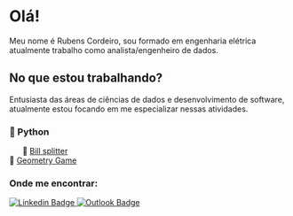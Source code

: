 # Olá!

Meu nome é Rubens Cordeiro, sou formado em engenharia elétrica atualmente trabalho como analista/engenheiro de dados.

## No que estou trabalhando?
Entusiasta das áreas de ciências de dados e desenvolvimento de software, atualmente estou focando em me especializar nessas atividades. <br>


### 📁 Python
&nbsp; &nbsp; &nbsp; 📜 [Bill splitter](https://github.com/RubensCordeiro/python_geometry_game) <br />
📜 [Geometry Game](https://github.com/RubensCordeiro/bill_splitter)


### Onde me encontrar:
[
![Linkedin Badge](https://camo.githubusercontent.com/a80d00f23720d0bc9f55481cfcd77ab79e141606829cf16ec43f8cacc7741e46/68747470733a2f2f696d672e736869656c64732e696f2f62616467652f4c696e6b6564496e2d3030373742353f7374796c653d666f722d7468652d6261646765266c6f676f3d6c696e6b6564696e266c6f676f436f6c6f723d7768697465)
](https://www.linkedin.com/in/rubens-cordeiro-080a59130/)
[
![Outlook Badge](https://camo.githubusercontent.com/be08f7a1c998ec3e477fd0d3cc0e7fa39255cce4e77daf537e80c0f33e4d87d0/68747470733a2f2f696d672e736869656c64732e696f2f62616467652f4d6963726f736f66745f4f75746c6f6f6b2d3030373844343f7374796c653d666f722d7468652d6261646765266c6f676f3d6d6963726f736f66742d6f75746c6f6f6b266c6f676f436f6c6f723d7768697465)](<mailto:rubensccordeiro@outlook.com>)
